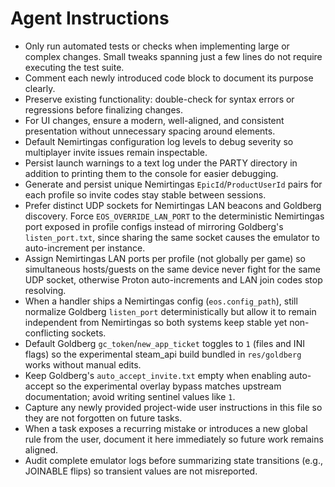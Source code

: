 # Agent Instructions

- Only run automated tests or checks when implementing large or complex changes. Small tweaks spanning just a few lines do not require executing the test suite.
- Comment each newly introduced code block to document its purpose clearly.
- Preserve existing functionality: double-check for syntax errors or regressions before finalizing changes.
- For UI changes, ensure a modern, well-aligned, and consistent presentation without unnecessary spacing around elements.
- Default Nemirtingas configuration log levels to debug severity so multiplayer invite issues remain inspectable.
- Persist launch warnings to a text log under the PARTY directory in addition to printing them to the console for easier debugging.
- Generate and persist unique Nemirtingas `EpicId`/`ProductUserId` pairs for each profile so invite codes stay stable between sessions.
- Prefer distinct UDP sockets for Nemirtingas LAN beacons and Goldberg discovery. Force `EOS_OVERRIDE_LAN_PORT` to the deterministic Nemirtingas port exposed in profile configs instead of mirroring Goldberg's `listen_port.txt`, since sharing the same socket causes the emulator to auto-increment per instance.
- Assign Nemirtingas LAN ports per profile (not globally per game) so simultaneous hosts/guests on the same device never fight for the same UDP socket, otherwise Proton auto-increments and LAN join codes stop resolving.
- When a handler ships a Nemirtingas config (`eos.config_path`), still normalize Goldberg `listen_port` deterministically but allow it to remain independent from Nemirtingas so both systems keep stable yet non-conflicting sockets.
- Default Goldberg `gc_token`/`new_app_ticket` toggles to `1` (files and INI flags) so the experimental steam_api build bundled in `res/goldberg` works without manual edits.
- Keep Goldberg's `auto_accept_invite.txt` empty when enabling auto-accept so the experimental overlay bypass matches upstream documentation; avoid writing sentinel values like `1`.
- Capture any newly provided project-wide user instructions in this file so they are not forgotten on future tasks.
- When a task exposes a recurring mistake or introduces a new global rule from the user, document it here immediately so future work remains aligned.
- Audit complete emulator logs before summarizing state transitions (e.g., JOINABLE flips) so transient values are not misreported.

